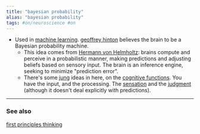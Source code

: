 ```yaml
---
title: "bayesian probability"
alias: "bayesian probability"
tags: #on/neuroscience #on
---
```



- Used in [machine learning](machine-learning.md). [geoffrey hinton](geoffrey-hinton.md) believes the brain to be a Bayesian probability machine. 
	- This idea comes from [Hermann von Helmholtz](Hermann%20von%20Helmholtz.md): brains compute and perceive in a probabilistic manner, making predictions and adjusting beliefs based on sensory input. The brain is an inference engine, seeking to minimize "prediction error".
	- There's some [jung](carl-jung.md) ideas in here, on the [cognitive functions](cognitive-functions.md). You have the input, and the processing. The [sensation](sensation.md) and the [judgment](judgment.md) (although it doesn't deal explicitly with predictions).


-------------
### See also
[first principles thinking](first-principles-thinking.md)
